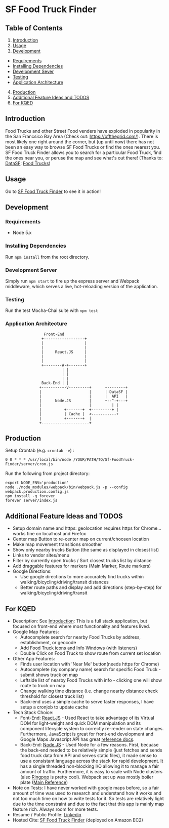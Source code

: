 SF Food Truck Finder
====================

## Table of Contents
1. [Introduction](#introduction)
2. [Usage](#usage)
3. [Development](#development)
  - [Requirements](#requirements)
  - [Installing Dependencies](#installing-dependencies)
  - [Development Sever](#development-server)
  - [Testing](#testing)
  - [Application Architecture](#application-architecture)
4. [Production](#production)
5. [Additional Feature Ideas and TODOS](#additional-feature-ideas-and-todos)
6. [For KQED](#for-kqed)


## Introduction

Food Trucks and other Street Food venders have exploded in popularity in the San Francsico Bay Area (Check out: https://offthegrid.com/).
There is most likely one right around the corner, but (up until now)
there has not been an easy way to browse SF Food Trucks or find the ones nearest you.
SF Food Truck Finder allows you to search for a particular Food Truck, find the ones near you,
or peruse the map and see what's out there!
(Thanks to: [DataSF](http://www.datasf.org/): [Food
Trucks](https://data.sfgov.org/Permitting/Mobile-Food-Facility-Permit/rqzj-sfat))

## Usage

Go to [SF Food Truck Finder](http://52.33.234.141:8000/) to see it in action!

## Development

### Requirements
- Node 5.x

### Installing Dependencies
Run `npm install` from the root directory.

### Development Server

Simply run `npm start` to fire up the express server and Webpack middleware, which serves a live, hot-reloading version of the application.

### Testing
Run the test Mocha-Chai suite with `npm test`


### Application Architecture ###

```
                 Front-End
                +------------------+
                |                  |
                |                  |
                |     React.JS     |
                |                  |
                |                  |
                +--------A-+-------+
                         | |
                         | |
                         | |
                Back-End | |
               +---------+-v---------+      +--------+
               |                     |      | DataSF |
               |                     |      |  API   |
               |      Node.JS        |      +--^-+---+
               |                     |         | |
               |          +-------+  +---------+ |
               |          | Cache |  <-----------+
               |          +-------+  |
               +---------------------+

```
## Production ##

Setup Crontab (e.g. `crontab -e`) :
```
0 0 * * * /usr/local/bin/node /YOUR/PATH/TO/Sf-FoodTruck-Finder/server/cron.js

```

Run the following from project directory:
```
export NODE_ENV='production'
node ./node_modules/webpack/bin/webpack.js -p --config webpack.production.config.js
npm install -g forever
forever server/index.js

```

## Additional Feature Ideas and TODOS ##
  - Setup domain name and https: geolocation requires https for Chrome... works fine on localhost and Firefox
  - Center map Button to re-center map on current/choosen location
  - Make map movement transitions smoother
  - Show only nearby trucks Button (the same as displayed in closest list)
  - Links to vendor sites/menu
  - Filter by currently open trucks / Sort closest trucks list by distance
  - Add draggable features for markers (Main Marker, Route markers)
  - Google Directions:
    - Use google directions to more accurately find trucks within walking/bicycling/driving/transit distances
    - Better route paths and display and add directions (step-by-step) for walking/bicycling/driving/transit

## For KQED ##

- Description: See [Introduction](#introduction): This is a full stack application, but focused on front-end where most functionality and features lived.
- Google Map Features:
  - Autocomplete search for nearby Food Trucks by address, establishment, or geocode
  - Add Food Truck icons and Info Windows (with listeners)
  - Double Click on Food Truck to show route from current set location
- Other App Features:
  - Finds user location with 'Near Me' button(needs https for Chrome)
  - Autocomplete (by company name) search for specific Food Truck - submit shows truck on map
  - Leftside list of nearby Food Trucks with info - clicking one will show route to truck on map
  - Change walking time distance (i.e. change nearby distance check threshold for closest truck list)
  - Back-end uses a simple cache to serve faster responses, I have setup a cronjob to update cache
- Tech Stack Choice:
  - Font-End: [React.JS](https://facebook.github.io/react/) - Used React to take advantage of its Virtual DOM for light-weight and quick DOM manipulation and its component lifecycle system to correctly re-render on state changes. Furthermore, JavaScript is great for front-end development and Google Maps Javascript API has great [reference docs](https://developers.google.com/maps/documentation/javascript/).
  - Back-End: [Node.JS](https://nodejs.org/en/) - Used Node for a few reasons. First, becuase the back-end needed to be relatively simple (just fetches and sends food truck data from API and serves static files), it made sense to use a consistant language across the stack for rapid development. It has a single threaded non-blocking I/O allowing it to manage a fair amount of traffic. Furthermore, it is easy to scale with Node clusters (also [Ringpop](https://eng.uber.com/intro-to-ringpop/) is pretty cool). Webpack set up was mostly boiler plate ([Main Reference](https://github.com/christianalfoni/webpack-express-boilerplate))
- Note on Tests: I have never worked with google maps before, so a fair amount of time was used to research and understand how it works and not too much time on how to write tests for it. So tests are relatively light due to the time constraint and due to the fact that this app is mainly map feature rich. Always room for more tests.
- Resume / Public Profile: [Linkedin](https://www.linkedin.com/in/ranegridley)
- Hosted Cite: [SF Food Truck Finder](http://52.33.234.141:8000/) (deployed on Amazon EC2)

